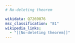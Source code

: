 ```yaml
---
# No-deleting theorem

wikidata: Q7269076
msc_classification: "81"
wikipedia_links:
  - "[[No-deleting theorem]]"
---
```

